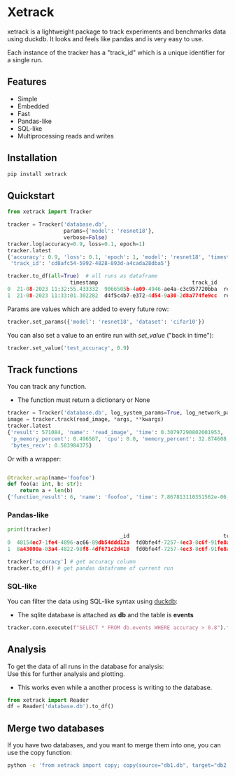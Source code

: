 # Xetrack
xetrack is a lightweight package to track experiments and benchmarks data using duckdb.
It looks and feels like pandas and is very easy to use.   

Each instance of the tracker has a "track_id" which is a unique identifier for a single run.

## Features
* Simple
* Embedded 
* Fast
* Pandas-like
* SQL-like
* Multiprocessing reads and writes

## Installation
```bash
pip install xetrack
```

## Quickstart

```python
from xetrack import Tracker

tracker = Tracker('database.db',
                  params={'model': 'resnet18'},
                  verbose=False)
tracker.log(accuracy=0.9, loss=0.1, epoch=1)
tracker.latest
{'accuracy': 0.9, 'loss': 0.1, 'epoch': 1, 'model': 'resnet18', 'timestamp': '18-08-2023 11:02:35.162360',
 'track_id': 'cd8afc54-5992-4828-893d-a4cada28dba5'}

tracker.to_df(all=True)  # all runs as dataframe
                    timestamp                              track_id     model  accuracy  loss  epoch
0  21-08-2023 11:32:55.433332  9066505b-4a09-4946-ae4a-c3c957720bba  resnet18       0.9   0.1      1
1  21-08-2023 11:33:01.302282  d4f5c4b7-e372-4d54-9a30-2d8a774fe9cc  resnet18       0.9   0.1      1

```
Params are values which are added to every future row:

```python
tracker.set_params({'model': 'resnet18', 'dataset': 'cifar10'})
```

You can also set a value to an entire run with *set_value* ("back in time"):

```python
tracker.set_value('test_accuracy', 0.9)
```

## Track functions
You can track any function.
* The function must return a dictionary or None

```python
tracker = Tracker('database.db', log_system_params=True, log_network_params=True, measurement_interval=0.1)
image = tracker.track(read_image, *args, **kwargs)
tracker.latest
{'result': 571084, 'name': 'read_image', 'time': 0.30797290802001953, 'error': '', 'disk_percent': 0.6,
 'p_memory_percent': 0.496507, 'cpu': 0.0, 'memory_percent': 32.874608, 'bytes_sent': 0.0078125,
 'bytes_recv': 0.583984375}
```
Or with a wrapper:
```python

@tracker.wrap(name='foofoo')
def foo(a: int, b: str):
    return a + len(b)
{'function_result': 6, 'name': 'foofoo', 'time': 7.867813110351562e-06, 'error': '', 'args': "[1, 'hello']", 'kwargs': '{}', 'disk_percent': 0, 'p_memory_percent': 0, 'cpu': 0, 'memory_percent': 0, 'bytes_sent': 0.0, 'bytes_recv': 0.0, 'model': 'lightgbm', 'timestamp': '18-08-2023 10:59:26.011938', 'track_id': 'a6f99e21-dfd8-4056-98e5-46b2a76fab41'}
```


### Pandas-like
```python
print(tracker)
                                    _id                              track_id                 date    b    a  accuracy
0  48154ec7-1fe4-4896-ac66-89db54ddd12a  fd0bfe4f-7257-4ec3-8c6f-91fe8ae67d20  16-08-2023 00:21:46  2.0  1.0       NaN
1  8a43000a-03a4-4822-98f8-4df671c2d410  fd0bfe4f-7257-4ec3-8c6f-91fe8ae67d20  16-08-2023 00:24:21  NaN  NaN       1.0

tracker['accuracy'] # get accuracy column
tracker.to_df() # get pandas dataframe of current run

```

### SQL-like
You can filter the data using SQL-like syntax using [duckdb](https://duckdb.org/docs):
* The sqlite database is attached as **db** and the table is **events**
```python
tracker.conn.execute(f"SELECT * FROM db.events WHERE accuracy > 0.8").fetchall()
```

## Analysis
To get the data of all runs in the database for analysis:   
Use this for further analysis and plotting.
* This works even while a another process is writing to the database.

```python
from xetrack import Reader
df = Reader('database.db').to_df() 
```

## Merge two databases
If you have two databases, and you want to merge them into one, you can use the copy function:
```bash
python -c 'from xetrack import copy; copy(source="db1.db", target="db2.db")'
```